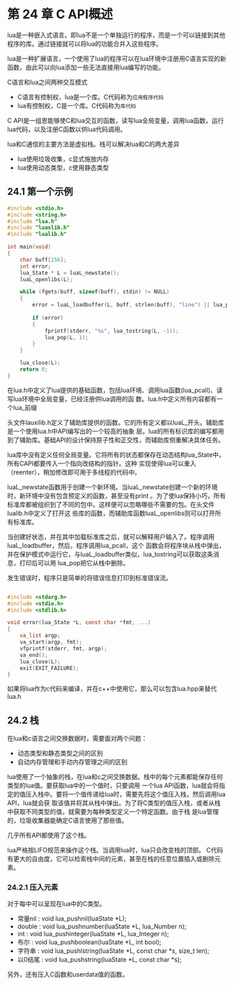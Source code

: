 第 24 章 C API概述
==================

lua是一种嵌入式语言。即lua不是一个单独运行的程序，而是一个可以链接到其他程序的库。通过链接就可以将lua的功能合并入这些程序。

lua是一种扩展语言，一个使用了lua的程序可以在lua环境中注册用C语言实现的新函数，由此可以向lua添加一些无法直接用lua编写的功能。

C语言和lua之间两种交互模式

* C语言有控制权，lua是一个库。C代码称为`应用程序代码`
* lua有控制权，C是一个库。C代码称为`库代码`

C API是一组恩能够使C和lua交互的函数，读写lua全局变量，调用lua函数，运行lua代码，以及注册C函数以供lua代码调用。

lua和C通信的主要方法是虚拟栈。栈可以解决lua和C的两大差异

* lua使用垃圾收集，c显式施放内存
* lua使用动态类型，c使用静态类型

## 24\.1 第一个示例

```c
#include <stdio.h>
#include <string.h>
#include "lua.h"
#include "luaxlib.h"
#include "lualib.h"

int main(void)
{
    char buff[256];
    int error;
    lua_State * L = luaL_newstate();
    luaL_openlibs(L);

    while (fgets(buff, sizeof(buff), stdin) != NULL)
    {
        error = luaL_loadbuffer(L, buff, strlen(buff), "line") || lua_pcall(L, 0, 0, 0);
    
        if (error)
        {
            fprintf(stderr, "%s", lua_tostring(L, -1));
            lua_pop(L, 1);
        }
    }

    lua_close(L);
    return 0;
}
```
在lua.h中定义了lua提供的基础函数，包括lua环境、调用lua函数(lua_pcall)、读写lua环境中全局变量，已经注册供lua调用的函
数。lua.h中定义所有内容都有一个lua_前缀

头文件lauxilib.h定义了辅助库提供的函数。它的所有定义都以luaL_开头。辅助库是一个使用lua.h中API编写出的一个较高的抽象
层。lua的所有标识库的编写都用到了辅助库。基础API的设计保持原子性和正交性，而辅助库侧重解决具体任务。

lua库中没有定义任何全局变量。它将所有的状态都保存在动态结构lua_State中，所有CAPI都要传入一个指向改结构的指针。这种
实现使得lua可以重入（reenter），稍加修改即可用于多线程的代码中。

luaL_newstate函数用于创建一个新环境。当luaL_newstate创建一个新的环境时，新环境中没有包含预定义的函数，甚至没有print
。为了使lua保持小巧，所有标准库都被组织到了不同的包中。这样便可以忽略哪些不需要的包。在头文件lualib.h中定义了打开这
些库的函数，而辅助库函数luaL_openlibs则可以打开所有标准库。

当创建好状态，并在其中加载标准库之后，就可以解释用户输入了。程序调用luaL_loadbuffer，然后，程序调用lua_pcall，这个
函数会将程序块从栈中弹出，并在保护模式中运行它，与luaL_loadbuffer类似，lua_tostring可以获取这条消息，打印后可以用
lua_pop把它从栈中删除。

发生错误时，程序只是简单的将错误信息打印到标准错误流。

```c

#include <stdarg.h>
#include <stdio.h>
#include <stdlib.h>

void error(lua_State *L, const char *fmt, ...)
{
	va_list argp;
	va_start(argp, fmt);
	vfprintf(stderr, fmt, argp);
	va_end();
	lua_close(L);
	exit(EXIT_FAILURE);
}
```

如果将lua作为c代码来编译，并在c++中使用它，那么可以包含lua.hpp来替代lua.h


## 24\.2 栈

在lua和c语言之间交换数据时，需要面对两个问题：

* 动态类型和静态类型之间的区别
* 自动内存管理和手动内存管理之间的区别

lua使用了一个抽象的栈，在lua和c之间交换数据。栈中的每个元素都能保存任何类型的lua值。要获取lua中的一个值时，只要调用
一个lua API函数，lua就会将指定的值压入栈中。要将一个值传递给lua时，需要先将这个值压入栈，然后调用lua API，lua就会获
取该值并将其从栈中弹出。为了将C类型的值压入栈，或者从栈中获取不同类型的值，就需要为每种类型定义一个特定函数。由于栈
是lua管理的，垃圾收集器能确定C语言使用了那些值。

几乎所有API都使用了这个栈。

lua严格按LIFO规范来操作这个栈。当调用lua时，lua只会改变栈的顶部。
C代码有更大的自由度，它可以检索栈中间的元素，甚至在栈的任意位置插入或删除元素。

### 24\.2\.1 压入元素

对于每中可以呈现在lua中的C类型。

* 常量nil : void lua_pushnil(luaState *L);
* double  : void lua_pushnumber(luaState *L, lua_Number n);
* int     : void lua_pushinteger(luaState *L, lua_Integer n);
* 布尔    : void lua_pushboolean(luaState *L, int bool);
* 字符串  : void lua_pushlstring(luaState *L, const char *s, size_t len);
* 以0结尾 : void lua_pushstring(luaState *L, const char *s);

另外，还有压入C函数和userdata值的函数。




